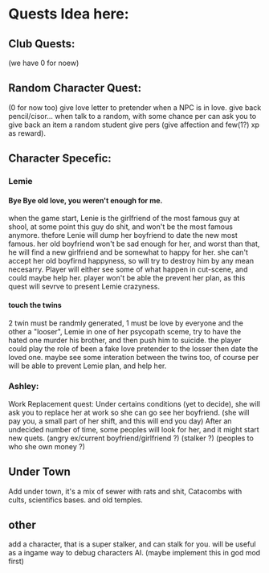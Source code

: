 # Quests Idea here:

## Club Quests:
(we have 0 for noew)

## Random Character Quest:
(0 for now too)
give love letter to pretender when a NPC is in love.
give back pencil/cisor... when talk to a random, with some chance per can ask you to give back an item a random student give pers (give affection and few(1?) xp as reward).

## Character Specefic:

### Lemie

#### Bye Bye old love, you weren't enough for me.
when the game start, Lenie is the girlfriend of the most famous guy at shool, at some point this guy do shit, and won't be the most famous anymore.
thefore Lenie will dump her boyfriend to date the new most famous.
her old boyfriend won't be sad enough for her, and worst than that, he will find a new girlfriend and be somewhat to happy for her. she can't accept her old boyfirnd happyness, so will try to destroy him by any mean necesarry.
Player will either see some of what happen in cut-scene, and could maybe help her. player won't be able the prevent her plan,
as this quest will sevrve to present Lemie crazyness.

#### touch the twins
2 twin must be randmly generated, 1 must be love by everyone and the other a "looser", Lemie in one of her psycopath sceme, try to have the hated one murder his brother, and then push him to suicide.
the player could play the role of been a fake love pretender to the losser then date the loved one. maybe see some interation between the twins too, of course per will be able to prevent Lemie plan, and help her.


### Ashley: 
Work Replacement quest:
Under certains conditions (yet to decide), she will ask you to replace her at work so she can go see her boyfriend. (she will pay you, a small part of her shift, and this will end you day)
After an undecided number of time, some peoples will look for her, and it might start new quets.
(angry ex/current boyfriend/girlfriend ?) (stalker ?) (peoples to who she own money ?)


## Under Town
Add under town, it's a mix of sewer with rats and shit, Catacombs with cults, scientifics bases. and old temples.

## other

add a character, that is a super stalker, and can stalk for you.
will be useful as a ingame way to debug characters AI. (maybe implement this in god mod first)
